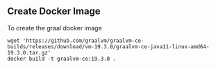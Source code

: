 ## Create Docker Image

To create the graal docker image

    wget 'https://github.com/graalvm/graalvm-ce-builds/releases/download/vm-19.3.0/graalvm-ce-java11-linux-amd64-19.3.0.tar.gz'
    docker build -t graalvm-ce:19.3.0 .
